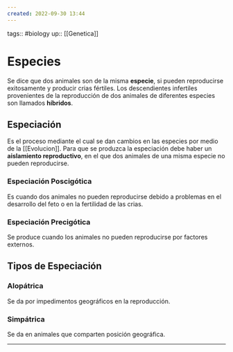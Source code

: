```yaml
---
created: 2022-09-30 13:44
---
```

tags:: #biology 
up:: [[Genetica]]
# Especies
Se dice que dos animales son de la misma **especie**, si pueden reproducirse exitosamente y producir crias fértiles. Los descendientes infertiles provenientes de la reproducción de dos animales de diferentes especies son llamados **híbridos**.

## Especiación
Es el proceso mediante el cual se dan cambios en las especies por medio de la [[Evolucion]]. Para que se produzca la especiación debe haber un **aislamiento reproductivo**, en el que dos animales de una misma especie no pueden reproducirse.

### Especiación Poscigótica
Es cuando dos animales no pueden reproducirse debido a problemas en el desarrollo del feto o en la fertilidad de las crias.

### Especiación Precigótica
Se produce cuando los animales no pueden reproducirse por factores externos.

## Tipos de Especiación
### Alopátrica
Se da por impedimentos geográficos en la reproducción.

### Simpátrica
Se da en animales que comparten posición geográfica.
___
